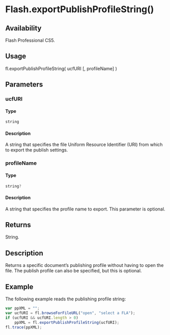 # Flash.exportPublishProfileString()

## Availability

Flash Professional CS5.

## Usage

fl.exportPublishProfileString( ucfURI [, profileName] )

## Parameters

### **ucfURI**

#### Type

```typescript
string
```

#### Description

A string that specifies the file Uniform Resource Identifier (URI) from which to export the publish settings.

### **profileName**

#### Type

```typescript
string?
```

#### Description

A string that specifies the profile name to export. This parameter is optional.

## Returns

String.

## Description

Returns a specific document’s publishing profile without having to open the file. The publish profile can also be specified, but this is optional.

## Example

The following example reads the publishing profile string:

```javascript
var ppXML = "";
var ucfURI = fl.browseForFileURL("open", "select a FLA");
if (ucfURI && ucfURI.length > 0)
    ppXML = fl.exportPublishProfileString(ucfURI);
fl.trace(ppXML);
```
